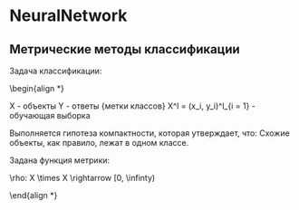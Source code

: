 # NeuralNetwork

## Метрические методы классификации

Задача классификации:

\begin{align *}

X - объекты 
Y - ответы {метки классов}
X^l = (x_i, y_i)^l_{i = 1} - обучающая выборка

Выполняется гипотеза компактности, которая утверждает, что:
Схожие объекты, как правило, лежат в одном классе.

Задана функция метрики:

\rho:  X \times X \\rightarrow [0, \infinty) 	

\end{align *}
